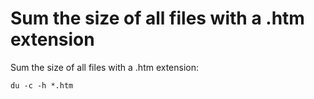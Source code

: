 # Sum the size of all files with a .htm extension

Sum the size of all files with a .htm extension:

```
du -c -h *.htm
```
